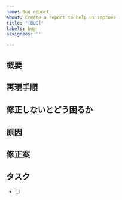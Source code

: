 ```yaml
---
name: Bug report
about: Create a report to help us improve
title: "[BUG]"
labels: bug
assignees: ''

---
```


<!-- 不具合対応テンプレート -->
## 概要
<!-- どのような不具合か WHAT -->

## 再現手順
<!-- どうすれば不具合を確認できるのか WHAT -->

## 修正しないとどう困るか
<!-- なぜ修正しないといけないのか WHY -->

## 原因
<!-- 想定される原因など WHERE -->

## 修正案
<!-- どのように修正するのか HOW -->

## タスク
- [ ]
